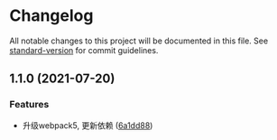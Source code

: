 # Changelog

All notable changes to this project will be documented in this file. See [standard-version](https://github.com/conventional-changelog/standard-version) for commit guidelines.

## 1.1.0 (2021-07-20)


### Features

* 升级webpack5, 更新依赖 ([6a1dd88](https://github.com/zxj963577494/pine-basic-ts/commit/6a1dd884fc01ecf3b00fec9394bfe69a4e9c0fb2))
